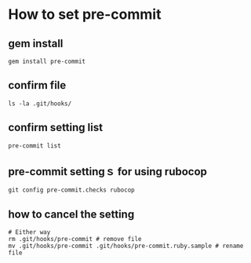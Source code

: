 # How to set pre-commit

## gem install
```
gem install pre-commit
```

## confirm file
```
ls -la .git/hooks/
```

## confirm setting list
```
pre-commit list
```

## pre-commit settingｓ for using rubocop
```
git config pre-commit.checks rubocop
```
## how to cancel the setting
```
# Either way
rm .git/hooks/pre-commit # remove file
mv .git/hooks/pre-commit .git/hooks/pre-commit.ruby.sample # rename file
```

